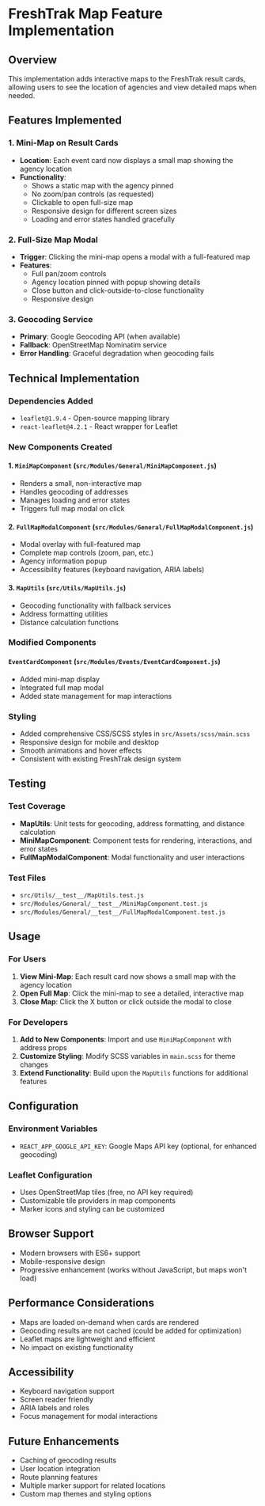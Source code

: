 # FreshTrak Map Feature Implementation

## Overview

This implementation adds interactive maps to the FreshTrak result cards, allowing users to see the location of agencies and view detailed maps when needed.

## Features Implemented

### 1. Mini-Map on Result Cards

-   **Location**: Each event card now displays a small map showing the agency location
-   **Functionality**:
    -   Shows a static map with the agency pinned
    -   No zoom/pan controls (as requested)
    -   Clickable to open full-size map
    -   Responsive design for different screen sizes
    -   Loading and error states handled gracefully

### 2. Full-Size Map Modal

-   **Trigger**: Clicking the mini-map opens a modal with a full-featured map
-   **Features**:
    -   Full pan/zoom controls
    -   Agency location pinned with popup showing details
    -   Close button and click-outside-to-close functionality
    -   Responsive design

### 3. Geocoding Service

-   **Primary**: Google Geocoding API (when available)
-   **Fallback**: OpenStreetMap Nominatim service
-   **Error Handling**: Graceful degradation when geocoding fails

## Technical Implementation

### Dependencies Added

-   `leaflet@1.9.4` - Open-source mapping library
-   `react-leaflet@4.2.1` - React wrapper for Leaflet

### New Components Created

#### 1. `MiniMapComponent` (`src/Modules/General/MiniMapComponent.js`)

-   Renders a small, non-interactive map
-   Handles geocoding of addresses
-   Manages loading and error states
-   Triggers full map modal on click

#### 2. `FullMapModalComponent` (`src/Modules/General/FullMapModalComponent.js`)

-   Modal overlay with full-featured map
-   Complete map controls (zoom, pan, etc.)
-   Agency information popup
-   Accessibility features (keyboard navigation, ARIA labels)

#### 3. `MapUtils` (`src/Utils/MapUtils.js`)

-   Geocoding functionality with fallback services
-   Address formatting utilities
-   Distance calculation functions

### Modified Components

#### `EventCardComponent` (`src/Modules/Events/EventCardComponent.js`)

-   Added mini-map display
-   Integrated full map modal
-   Added state management for map interactions

### Styling

-   Added comprehensive CSS/SCSS styles in `src/Assets/scss/main.scss`
-   Responsive design for mobile and desktop
-   Smooth animations and hover effects
-   Consistent with existing FreshTrak design system

## Testing

### Test Coverage

-   **MapUtils**: Unit tests for geocoding, address formatting, and distance calculation
-   **MiniMapComponent**: Component tests for rendering, interactions, and error states
-   **FullMapModalComponent**: Modal functionality and user interactions

### Test Files

-   `src/Utils/__test__/MapUtils.test.js`
-   `src/Modules/General/__test__/MiniMapComponent.test.js`
-   `src/Modules/General/__test__/FullMapModalComponent.test.js`

## Usage

### For Users

1. **View Mini-Map**: Each result card now shows a small map with the agency location
2. **Open Full Map**: Click the mini-map to see a detailed, interactive map
3. **Close Map**: Click the X button or click outside the modal to close

### For Developers

1. **Add to New Components**: Import and use `MiniMapComponent` with address props
2. **Customize Styling**: Modify SCSS variables in `main.scss` for theme changes
3. **Extend Functionality**: Build upon the `MapUtils` functions for additional features

## Configuration

### Environment Variables

-   `REACT_APP_GOOGLE_API_KEY`: Google Maps API key (optional, for enhanced geocoding)

### Leaflet Configuration

-   Uses OpenStreetMap tiles (free, no API key required)
-   Customizable tile providers in map components
-   Marker icons and styling can be customized

## Browser Support

-   Modern browsers with ES6+ support
-   Mobile-responsive design
-   Progressive enhancement (works without JavaScript, but maps won't load)

## Performance Considerations

-   Maps are loaded on-demand when cards are rendered
-   Geocoding results are not cached (could be added for optimization)
-   Leaflet maps are lightweight and efficient
-   No impact on existing functionality

## Accessibility

-   Keyboard navigation support
-   Screen reader friendly
-   ARIA labels and roles
-   Focus management for modal interactions

## Future Enhancements

-   Caching of geocoding results
-   User location integration
-   Route planning features
-   Multiple marker support for related locations
-   Custom map themes and styling options
